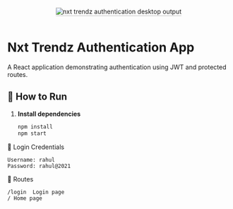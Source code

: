 

<br/>
<div style="text-align: center;">
    <img src="https://assets.ccbp.in/frontend/content/react-js/nxt-trendz-authentication-output-v2.gif" alt="nxt trendz authentication desktop output" style="max-width:90%;box-shadow:0 2.8px 2.2px rgba(0, 0, 0, 0.12)">
</div>
<br/>





# Nxt Trendz Authentication App

A React application demonstrating authentication using JWT and protected routes.

## 🚀 How to Run

1. **Install dependencies**
   ```bash
   npm install
   npm start


🔐 Login Credentials

    Username: rahul
    Password: rahul@2021



📌 Routes

    /login  Login page
    / Home page
